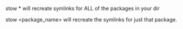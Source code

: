 stow \* will recreate symlinks for ALL of the packages in your dir

stow <package_name> will recreate the symlinks for just that package.

